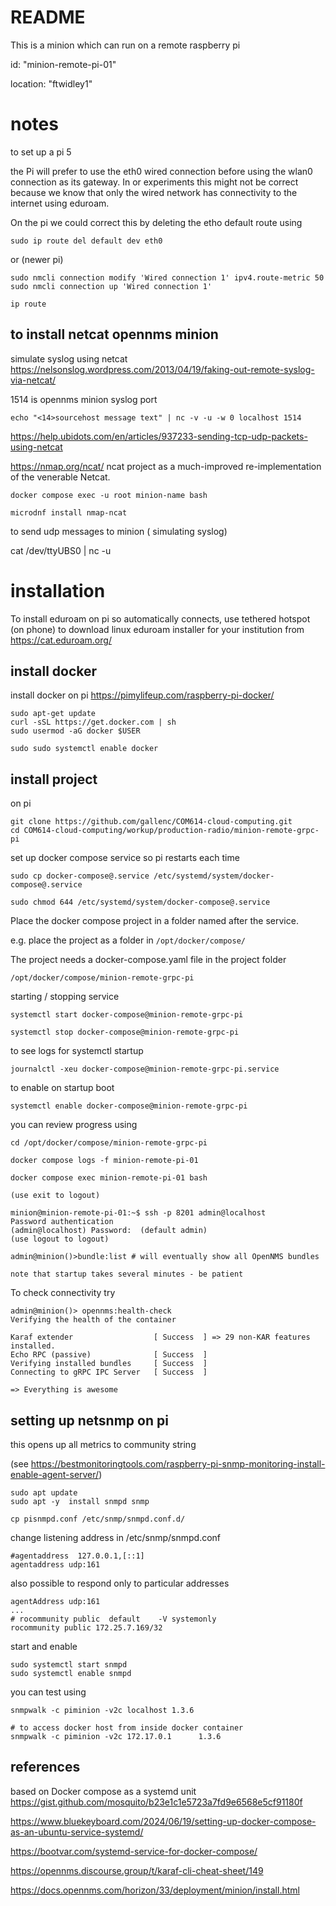 # README

This is a minion which can run on a remote raspberry pi

id: "minion-remote-pi-01"

location: "ftwidley1"

# notes

to set up a pi 5

the Pi will prefer to use the eth0 wired connection before using the wlan0 connection as its gateway.
In or experiments this might not be correct because we know that only the wired network has connectivity to the internet using eduroam.

On the pi we could correct this by deleting the etho default route using

```
sudo ip route del default dev eth0
```

or (newer pi)

```
sudo nmcli connection modify 'Wired connection 1' ipv4.route-metric 50
sudo nmcli connection up 'Wired connection 1' 

ip route 

```

## to install netcat opennms minion 

simulate syslog using netcat https://nelsonslog.wordpress.com/2013/04/19/faking-out-remote-syslog-via-netcat/

1514 is opennms minion syslog port 

```
echo "<14>sourcehost message text" | nc -v -u -w 0 localhost 1514
```



https://help.ubidots.com/en/articles/937233-sending-tcp-udp-packets-using-netcat

https://nmap.org/ncat/ ncat project as a much-improved re-implementation of the venerable Netcat.

```
docker compose exec -u root minion-name bash

microdnf install nmap-ncat
```

to send udp messages to minion ( simulating syslog)

cat /dev/ttyUBS0 | nc -u <hostname> <udp port>


# installation

To install eduroam on pi so automatically connects, use tethered hotspot (on phone) to download linux eduroam installer for your institution from https://cat.eduroam.org/

## install docker
install docker on pi  https://pimylifeup.com/raspberry-pi-docker/

```
sudo apt-get update
curl -sSL https://get.docker.com | sh
sudo usermod -aG docker $USER

sudo sudo systemctl enable docker

```

## install project

on pi

```
git clone https://github.com/gallenc/COM614-cloud-computing.git
cd COM614-cloud-computing/workup/production-radio/minion-remote-grpc-pi

```

set up docker compose service so pi restarts each time

```
sudo cp docker-compose@.service /etc/systemd/system/docker-compose@.service

sudo chmod 644 /etc/systemd/system/docker-compose@.service
```

Place the docker compose project in a folder named after the service.

e.g. place the project as a folder in `/opt/docker/compose/`

The project needs a docker-compose.yaml file in the project folder

```
/opt/docker/compose/minion-remote-grpc-pi
```

starting / stopping service

```
systemctl start docker-compose@minion-remote-grpc-pi

systemctl stop docker-compose@minion-remote-grpc-pi

```
to see logs for systemctl startup

```
journalctl -xeu docker-compose@minion-remote-grpc-pi.service

```

to enable on startup boot

```
systemctl enable docker-compose@minion-remote-grpc-pi

```
you can review progress using

```
cd /opt/docker/compose/minion-remote-grpc-pi

docker compose logs -f minion-remote-pi-01

docker compose exec minion-remote-pi-01 bash

(use exit to logout)

minion@minion-remote-pi-01:~$ ssh -p 8201 admin@localhost
Password authentication
(admin@localhost) Password:  (default admin)
(use logout to logout)

admin@minion()>bundle:list # will eventually show all OpenNMS bundles

note that startup takes several minutes - be patient

```
To check connectivity try

```
admin@minion()> opennms:health-check                                                                                                     
Verifying the health of the container

Karaf extender                  [ Success  ] => 29 non-KAR features installed. 
Echo RPC (passive)              [ Success  ]
Verifying installed bundles     [ Success  ]
Connecting to gRPC IPC Server   [ Success  ]

=> Everything is awesome
```

## setting up netsnmp on pi

this opens up all metrics to community string

(see https://bestmonitoringtools.com/raspberry-pi-snmp-monitoring-install-enable-agent-server/)

```
sudo apt update
sudo apt -y  install snmpd snmp

cp pisnmpd.conf /etc/snmp/snmpd.conf.d/

```

change listening address in /etc/snmp/snmpd.conf

```
#agentaddress  127.0.0.1,[::1]
agentaddress udp:161
```

also possible to respond only to particular addresses

```
agentAddress udp:161
...
# rocommunity public  default    -V systemonly
rocommunity public 172.25.7.169/32
```


start and enable  

```
sudo systemctl start snmpd
sudo systemctl enable snmpd
```

you can test using

```
snmpwalk -c piminion -v2c localhost 1.3.6

# to access docker host from inside docker container 
snmpwalk -c piminion -v2c 172.17.0.1      1.3.6

```


## references

based on Docker compose as a systemd unit
https://gist.github.com/mosquito/b23e1c1e5723a7fd9e6568e5cf91180f

https://www.bluekeyboard.com/2024/06/19/setting-up-docker-compose-as-an-ubuntu-service-systemd/

https://bootvar.com/systemd-service-for-docker-compose/

https://opennms.discourse.group/t/karaf-cli-cheat-sheet/149

https://docs.opennms.com/horizon/33/deployment/minion/install.html